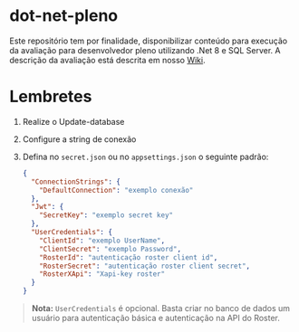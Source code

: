 # **dot-net-pleno**

Este repositório tem por finalidade, disponibilizar conteúdo para execução da avaliação para desenvolvedor pleno utilizando .Net 8 e SQL Server. 
A descrição da avaliação está descrita em nosso [Wiki](https://github.com/StallosTecnologia/dot-net-pleno/wiki "Wiki").

# **Lembretes**

1. Realize o Update-database

2. Configure a string de conexão

3. Defina no `secret.json` ou no `appsettings.json` o seguinte padrão:

    ```json
    {
      "ConnectionStrings": {
        "DefaultConnection": "exemplo conexão"
      },
      "Jwt": {
        "SecretKey": "exemplo secret key"
      },
      "UserCredentials": {
        "ClientId": "exemplo UserName",
        "ClientSecret": "exemplo Password",
        "RosterId": "autenticação roster client id",
        "RosterSecret": "autenticação roster client secret",
        "RosterXApi": "Xapi-key roster"
      }
    }
    ```

> **Nota:** `UserCredentials` é opcional. Basta criar no banco de dados um usuário para autenticação básica e autenticação na API do Roster.
